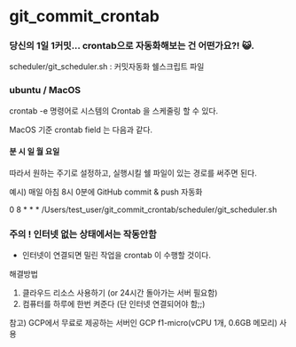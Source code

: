 # git_commit_crontab
  
    
### 당신의 1일 1커밋... crontab으로 자동화해보는 건 어떤가요?! 😺. 
scheduler/git_scheduler.sh : 커밋자동화 쉘스크립트 파일

### ubuntu / MacOS

crontab -e 명령어로 시스템의 Crontab 을 스케줄링 할 수 있다. 

MacOS 기준 crontab field 는 다음과 같다. 

#### 분 시 일 월 요일 


따라서 원하는 주기로 설정하고, 실행시킬 쉘 파일이 있는 경로를 써주면 된다. 

예시) 매일 아침 8시 0분에 GitHub commit & push 자동화 

 0 8 * * * /Users/test_user/git_commit_crontab/scheduler/git_scheduler.sh
   
   
   
### 주의 ! 인터넷 없는 상태에서는 작동안함 
- 인터넷이 연결되면 밀린 작업을 crontab 이 수행할 것이다. 
  
해결방법
1. 클라우드 리소스 사용하기 (or 24시간 돌아가는 서버 필요함)
2. 컴퓨터를 하루에 한번 켜준다 (단 인터넷 연결되어야 함;;)

참고)
GCP에서 무료로 제공하는 서버인 GCP f1-micro(vCPU 1개, 0.6GB 메모리) 사용
